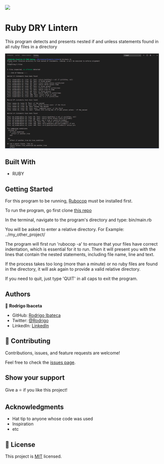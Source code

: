 ![](https://img.shields.io/badge/Microverse-blueviolet)

# Ruby DRY Lintern

This program detects and presents nested if and unless statements found in all ruby files in a directory

![screenshot](./Screenshot.png)

## Built With

- RUBY

## Getting Started

For this program to be running, [Rubocop](https://docs.rubocop.org/rubocop/installation.html) must be installed first.

To run the program, go first clone [this repo](https://github.com/RokoVarano/Lintern/tree/feature/project)

In the terminal, navigate to the program's directory and type:
  bin/main.rb

You will be asked to enter a relative directory. For Example:
  ../my_other_project/

The program will first run 'rubocop -a' to ensure that your files have correct indentation, which is essential for it to run.
Then it will present you with the lines that contain the nested statements, including file name, line and text.

If the process takes too long (more than a minute) or no ruby files are found in the directory, it will ask again to provide a valid relative directory.

If you need to quit, just type 'QUIT' in all caps to exit the program.

## Authors

👤 **Rodrigo Ibaceta**

- GitHub: [Rodrigo Ibateca](https://github.com/RokoVarano/)
- Twitter: [@Rodrigo](https://twitter.com/RodrigoIbacet11)
- LinkedIn: [LinkedIn](https://www.linkedin.com/in/rodrigo-ibaceta-a8657611a/)

## 🤝 Contributing

Contributions, issues, and feature requests are welcome!

Feel free to check the [issues page](issues/).

## Show your support

Give a ⭐️ if you like this project!

## Acknowledgments

- Hat tip to anyone whose code was used
- Inspiration
- etc

## 📝 License

This project is [MIT](lic.url) licensed.